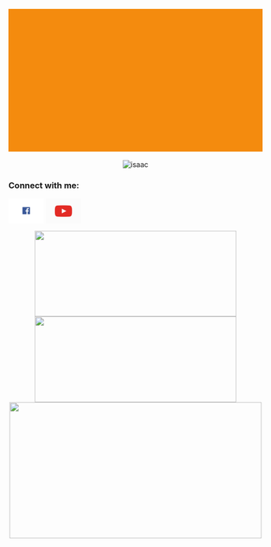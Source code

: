 <p align="center" > <img src="Shad.gif" alt="isaac" /> </p>

<p align="center"> <img src="https://komarev.com/ghpvc/?username=git-shad&label=Profile%20views&color=0e75b6&style=flat" alt="isaac" /> </p>



<h3 align="left">Connect with me:</h3>
<p align="left">
<a href="https://www.facebook.com/shad228025" target="blank"><img align="center" src="Facebook.gif" alt="shad228025" height="50" width="70" /></a>
  <a href="https://www.youtube.com/@nexusthreat" target="blank"><img align="center" src="Youtube.gif" alt="shad228025" height="50" width="70"/></a>
</p>

<p align="center">
    <img align="center" height="170px" width="400px" src="https://github-readme-stats.vercel.app/api/top-langs/?username=git-shad&hide=html,css,scss&langs_count=15&layout=compact&theme=tokyonight"/>
    <img align="center" height="170px" width="400px" src="https://github-readme-stats.vercel.app/api?username=git-shad&?count_private=true&show_icons=true&theme=tokyonight"/>
    <img align="center" height="270px" width="500px" src="https://github-readme-streak-stats.herokuapp.com/?user=git-shad&theme=dark"/>

​    





